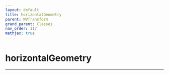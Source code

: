 ```yaml
---
layout: default
title: horizontalGeometry
parent: WVTransform
grand_parent: Classes
nav_order: 117
mathjax: true
---
```


#  horizontalGeometry




---

